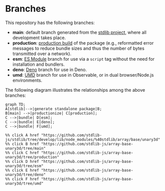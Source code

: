 <!--

@license Apache-2.0

Copyright (c) 2022 The Stdlib Authors.

Licensed under the Apache License, Version 2.0 (the "License");
you may not use this file except in compliance with the License.
You may obtain a copy of the License at

    http://www.apache.org/licenses/LICENSE-2.0

Unless required by applicable law or agreed to in writing, software
distributed under the License is distributed on an "AS IS" BASIS,
WITHOUT WARRANTIES OR CONDITIONS OF ANY KIND, either express or implied.
See the License for the specific language governing permissions and
limitations under the License.

-->

# Branches

This repository has the following branches:

-   **main**: default branch generated from the [stdlib project][stdlib-url], where all development takes place.
-   **production**: [production build][production-url] of the package (e.g., reformatted error messages to reduce bundle sizes and thus the number of bytes transmitted over a network).
-   **esm**: [ES Module][esm-url] branch for use via a `script` tag without the need for installation and bundlers.
-   **deno**: [Deno][deno-url] branch for use in Deno.
-   **umd**: [UMD][umd-url] branch for use in Observable, or in dual browser/Node.js environments.

The following diagram illustrates the relationships among the above branches:

```mermaid
graph TD;
A[stdlib]-->|generate standalone package|B;
B[main] -->|productionize| C[production];
C -->|bundle| D[esm];
C -->|bundle| E[deno];
C -->|bundle| F[umd];

%% click A href "https://github.com/stdlib-js/stdlib/tree/develop/lib/node_modules/%40stdlib/array/base/unary3d"
%% click B href "https://github.com/stdlib-js/array-base-unary3d/tree/main"
%% click C href "https://github.com/stdlib-js/array-base-unary3d/tree/production"
%% click D href "https://github.com/stdlib-js/array-base-unary3d/tree/esm"
%% click E href "https://github.com/stdlib-js/array-base-unary3d/tree/deno"
%% click F href "https://github.com/stdlib-js/array-base-unary3d/tree/umd"
```

[stdlib-url]: https://github.com/stdlib-js/stdlib/tree/develop/lib/node_modules/%40stdlib/array/base/unary3d
[production-url]: https://github.com/stdlib-js/array-base-unary3d/tree/production
[deno-url]: https://github.com/stdlib-js/array-base-unary3d/tree/deno
[umd-url]: https://github.com/stdlib-js/array-base-unary3d/tree/umd
[esm-url]: https://github.com/stdlib-js/array-base-unary3d/tree/esm